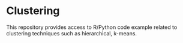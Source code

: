 # Clustering
This repository provides access to R/Python code example related to clustering techniques such as hierarchical, k-means.
